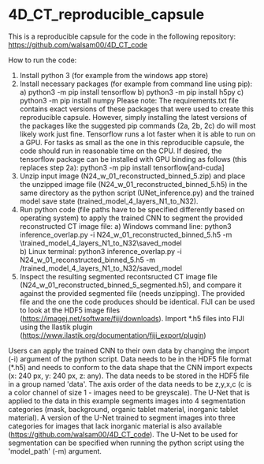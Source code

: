 # 4D_CT_reproducible_capsule
This is a reproducible capsule for the code in the following repository: https://github.com/walsam00/4D_CT_code

How to run the code:
1. Install python 3 (for example from the windows app store)
2.  Install necessary packages (for example from command line using pip):
    a) python3 -m pip install tensorflow
    b) python3 -m pip install h5py
    c) python3 -m pip install numpy
    Please note:
    The requirements.txt file contains exact versions of these packages that were used to create this reproducible capsule.
    However, simply installing the latest versions of the packages like the suggested pip commands (2a, 2b, 2c) do will most likely work just fine.
    Tensorflow runs a lot faster when it is able to run on a GPU. For tasks as small as the one in this reproducible capsule, the code should run in reasonable time on the CPU.
    If desired, the tensorflow package can be installed with GPU binding as follows (this replaces step 2a): python3 -m pip install tensorflow[and-cuda]
4. Unzip input image (N24_w_01_reconstructed_binned_5.zip) and place the unzipped image file (N24_w_01_reconstructed_binned_5.h5) in the same directory as the python script (UNet_inference.py) and the trained model save state (trained_model_4_layers_N1_to_N32).
5. Run python code (file paths have to be specified differently based on operating system) to apply the trained CNN to segment the provided reconstructed CT image file:
   a) Windows command line:
      python3 inference_overlap.py -i N24_w_01_reconstructed_binned_5.h5 -m \trained_model_4_layers_N1_to_N32\saved_model       
   b) Linux terminal:
      python3 inference_overlap.py -i N24_w_01_reconstructed_binned_5.h5 -m /trained_model_4_layers_N1_to_N32/saved_model
6. Inspect the resulting segmented recontsructed CT image file (N24_w_01_reconstructed_binned_5_segmented.h5), and compare it against the provided segmented file (needs unzipping). The provided file and the one the code produces should be identical. FIJI can be used to look at the HDF5 image files (https://imagej.net/software/fiji/downloads). Import *.h5 files into FIJI using the Ilastik plugin (https://www.ilastik.org/documentation/fiji_export/plugin)

Users can apply the trained CNN to their own data by changing the import (-i) argument of the python script. Data needs to be in the HDF5 file format (*.h5) and needs to conform to the data shape that the CNN import expects (x: 240 px, y: 240 px, z: any). The data needs to be stored in the HDF5 file in a group named 'data'. The axis order of the data needs to be z,y,x,c (c is a color channel of size 1 - images need to be greyscale). 
The U-Net that is applied to the data in this example segments images into 4 segmentation categories (mask, background, organic tablet material, inorganic tablet material). A version of the U-Net trained to segment images into three categories for images that lack inorganic material is also available (https://github.com/walsam00/4D_CT_code). The U-Net to be used for segmentation can be specified when running the python script using the 'model_path' (-m) argument.
